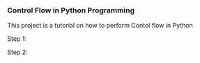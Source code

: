 ### Control Flow in Python Programming
This project is a tutorial on how to perform Contol flow in Python

Step 1:

Step 2:
